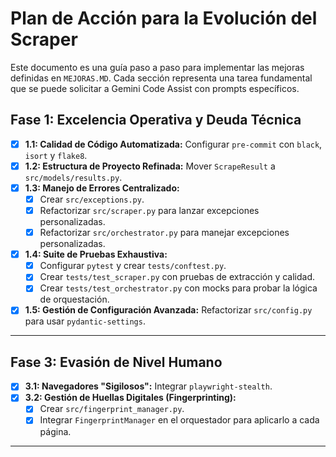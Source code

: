 # Plan de Acción para la Evolución del Scraper

Este documento es una guía paso a paso para implementar las mejoras definidas en `MEJORAS.MD`. Cada sección representa una tarea fundamental que se puede solicitar a Gemini Code Assist con prompts específicos.

## Fase 1: Excelencia Operativa y Deuda Técnica

- [x] **1.1: Calidad de Código Automatizada:** Configurar `pre-commit` con `black`, `isort` y `flake8`.
- [x] **1.2: Estructura de Proyecto Refinada:** Mover `ScrapeResult` a `src/models/results.py`.
- [x] **1.3: Manejo de Errores Centralizado:**
  - [x] Crear `src/exceptions.py`.
  - [x] Refactorizar `src/scraper.py` para lanzar excepciones personalizadas.
  - [x] Refactorizar `src/orchestrator.py` para manejar excepciones personalizadas.
- [x] **1.4: Suite de Pruebas Exhaustiva:**
  - [x] Configurar `pytest` y crear `tests/conftest.py`.
  - [x] Crear `tests/test_scraper.py` con pruebas de extracción y calidad.
  - [x] Crear `tests/test_orchestrator.py` con mocks para probar la lógica de orquestación.
- [x] **1.5: Gestión de Configuración Avanzada:** Refactorizar `src/config.py` para usar `pydantic-settings`.

---

## Fase 3: Evasión de Nivel Humano

- [x] **3.1: Navegadores "Sigilosos":** Integrar `playwright-stealth`.
- [x] **3.2: Gestión de Huellas Digitales (Fingerprinting):**
  - [x] Crear `src/fingerprint_manager.py`.
  - [x] Integrar `FingerprintManager` en el orquestador para aplicarlo a cada página.

---
